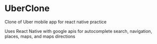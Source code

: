 # UberClone

Clone of Uber mobile app for react native practice

Uses React Native with google apis for autocomplete search, navigation, places, maps, and maps directions

